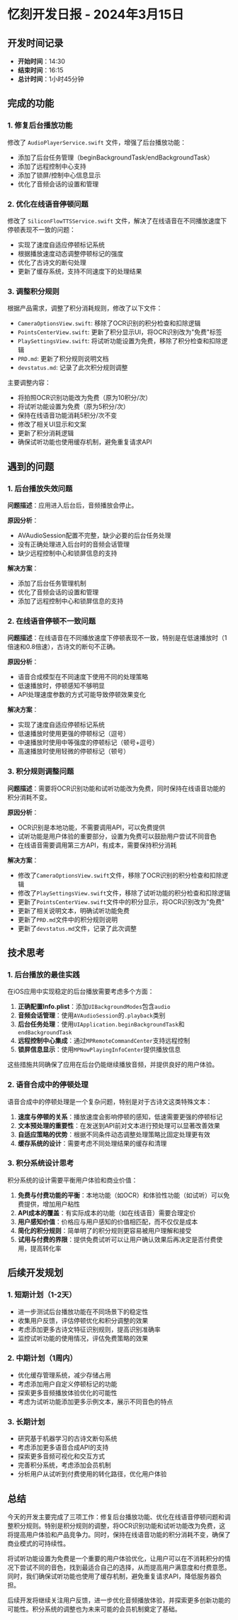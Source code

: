 # 忆刻开发日报 - 2024年3月15日

## 开发时间记录

- **开始时间**：14:30
- **结束时间**：16:15
- **总计时间**：1小时45分钟

## 完成的功能

### 1. 修复后台播放功能

修改了 `AudioPlayerService.swift` 文件，增强了后台播放功能：

- 添加了后台任务管理（beginBackgroundTask/endBackgroundTask）
- 添加了远程控制中心支持
- 添加了锁屏/控制中心信息显示
- 优化了音频会话的设置和管理

### 2. 优化在线语音停顿问题

修改了 `SiliconFlowTTSService.swift` 文件，解决了在线语音在不同播放速度下停顿表现不一致的问题：

- 实现了速度自适应停顿标记系统
- 根据播放速度动态调整停顿标记的强度
- 优化了古诗文的断句处理
- 更新了缓存系统，支持不同速度下的处理结果

### 3. 调整积分规则

根据产品需求，调整了积分消耗规则，修改了以下文件：

- `CameraOptionsView.swift`: 移除了OCR识别的积分检查和扣除逻辑
- `PointsCenterView.swift`: 更新了积分显示UI，将OCR识别改为"免费"标签
- `PlaySettingsView.swift`: 将试听功能设置为免费，移除了积分检查和扣除逻辑
- `PRD.md`: 更新了积分规则说明文档
- `devstatus.md`: 记录了此次积分规则调整

主要调整内容：
- 将拍照OCR识别功能改为免费（原为10积分/次）
- 将试听功能设置为免费（原为5积分/次）
- 保持在线语音功能消耗5积分/次不变
- 修改了相关UI显示和文案
- 更新了积分消耗逻辑
- 确保试听功能也使用缓存机制，避免重复请求API

## 遇到的问题

### 1. 后台播放失效问题

**问题描述**：应用进入后台后，音频播放会停止。

**原因分析**：
- AVAudioSession配置不完整，缺少必要的后台任务处理
- 没有正确处理进入后台时的音频会话管理
- 缺少远程控制中心和锁屏信息的支持

**解决方案**：
- 添加了后台任务管理机制
- 优化了音频会话的设置和管理
- 添加了远程控制中心和锁屏信息的支持

### 2. 在线语音停顿不一致问题

**问题描述**：在线语音在不同播放速度下停顿表现不一致，特别是在低速播放时（1倍速和0.8倍速），古诗文的断句不正确。

**原因分析**：
- 语音合成模型在不同速度下使用不同的处理策略
- 低速播放时，停顿感知不够明显
- API处理速度参数的方式可能导致停顿效果变化

**解决方案**：
- 实现了速度自适应停顿标记系统
- 低速播放时使用更强的停顿标记（逗号）
- 中速播放时使用中等强度的停顿标记（顿号+逗号）
- 高速播放时使用轻微的停顿标记（顿号）

### 3. 积分规则调整问题

**问题描述**：需要将OCR识别功能和试听功能改为免费，同时保持在线语音功能的积分消耗不变。

**原因分析**：
- OCR识别是本地功能，不需要调用API，可以免费提供
- 试听功能是用户体验的重要部分，设置为免费可以鼓励用户尝试不同音色
- 在线语音需要调用第三方API，有成本，需要保持积分消耗

**解决方案**：
- 修改了`CameraOptionsView.swift`文件，移除了OCR识别的积分检查和扣除逻辑
- 修改了`PlaySettingsView.swift`文件，移除了试听功能的积分检查和扣除逻辑
- 更新了`PointsCenterView.swift`文件中的积分显示，将OCR识别改为"免费"
- 更新了相关说明文本，明确试听功能免费
- 更新了`PRD.md`文件中的积分规则说明
- 更新了`devstatus.md`文件，记录了此次调整

## 技术思考

### 1. 后台播放的最佳实践

在iOS应用中实现稳定的后台播放需要考虑多个方面：

1. **正确配置Info.plist**：添加`UIBackgroundModes`包含`audio`
2. **音频会话管理**：使用`AVAudioSession`的`.playback`类别
3. **后台任务处理**：使用`UIApplication.beginBackgroundTask`和`endBackgroundTask`
4. **远程控制中心集成**：通过`MPRemoteCommandCenter`支持远程控制
5. **锁屏信息显示**：使用`MPNowPlayingInfoCenter`提供播放信息

这些措施共同确保了应用在后台仍能继续播放音频，并提供良好的用户体验。

### 2. 语音合成中的停顿处理

语音合成中的停顿处理是一个复杂问题，特别是对于古诗文这类特殊文本：

1. **速度与停顿的关系**：播放速度会影响停顿的感知，低速需要更强的停顿标记
2. **文本预处理的重要性**：在发送到API前对文本进行预处理可以显著改善效果
3. **自适应策略的优势**：根据不同条件动态调整处理策略比固定处理更有效
4. **缓存系统的设计**：需要考虑不同处理结果的缓存和清理

### 3. 积分系统设计思考

积分系统的设计需要平衡用户体验和商业价值：

1. **免费与付费功能的平衡**：本地功能（如OCR）和体验性功能（如试听）可以免费提供，增加用户粘性
2. **API成本的覆盖**：有实际成本的功能（如在线语音）需要合理定价
3. **用户感知价值**：价格应与用户感知的价值相匹配，而不仅仅是成本
4. **简化的积分规则**：简单明了的积分规则更容易被用户理解和接受
5. **试用与付费的界限**：提供免费试听可以让用户确认效果后再决定是否付费使用，提高转化率

## 后续开发规划

### 1. 短期计划（1-2天）

- 进一步测试后台播放功能在不同场景下的稳定性
- 收集用户反馈，评估停顿优化和积分调整的效果
- 考虑添加更多古诗文特征识别规则，提高识别准确率
- 监控试听功能的使用情况，评估免费策略的效果

### 2. 中期计划（1周内）

- 优化缓存管理系统，减少存储占用
- 考虑添加用户自定义停顿标记的功能
- 探索更多音频播放体验优化的可能性
- 考虑为试听功能添加更多示例文本，展示不同音色的特点

### 3. 长期计划

- 研究基于机器学习的古诗文断句系统
- 考虑添加更多语音合成API的支持
- 探索更多音频可视化和交互方式
- 完善积分系统，考虑添加会员机制
- 分析用户从试听到付费使用的转化路径，优化用户体验

## 总结

今天的开发主要完成了三项工作：修复后台播放功能、优化在线语音停顿问题和调整积分规则。特别是积分规则的调整，将OCR识别功能和试听功能改为免费，这将提高用户体验和产品竞争力。同时，保持在线语音功能的积分消耗不变，确保了商业模式的可持续性。

将试听功能设置为免费是一个重要的用户体验优化，让用户可以在不消耗积分的情况下尝试不同的音色，找到最适合自己的选择，从而提高用户满意度和付费意愿。同时，我们确保试听功能也使用了缓存机制，避免重复请求API，降低服务器负担。

后续开发将继续关注用户反馈，进一步优化音频播放体验，并探索更多创新功能的可能性。积分系统的调整也为未来可能的会员机制奠定了基础。 
